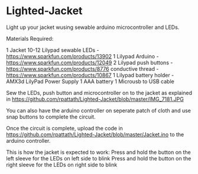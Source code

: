 # Lighted-Jacket

Light up your jacket wusing sewable arduino microcontroller and LEDs.

Materials Required:

1 Jacket
10-12 Lilypad sewable LEDs - https://www.sparkfun.com/products/13902
1 Lilypad Arduino - https://www.sparkfun.com/products/12049
2 Lilypad push buttons - https://www.sparkfun.com/products/8776
conductive thread - https://www.sparkfun.com/products/10867
1 Lilypad battery holder - AMX3d LilyPad Power Supply
1 AAA battery
1 Microusb to USB cable

Sew the LEDs, push button and microcontroller on to the jacket as explained in https://github.com/rpattath/Lighted-Jacket/blob/master/IMG_7181.JPG

You can also have the arduino controller on seperate patch of cloth and use snap buttons to complete the circuit.

Once the circuit is complete, upload the code in https://github.com/rpattath/Lighted-Jacket/blob/master/Jacket.ino to the arduino controller.

This is how the jacket is expected to work:
Press and hold the button on the left sleeve for the LEDs on left side to blink
Press and hold the button on the right sleeve for the LEDs on right side to blink
